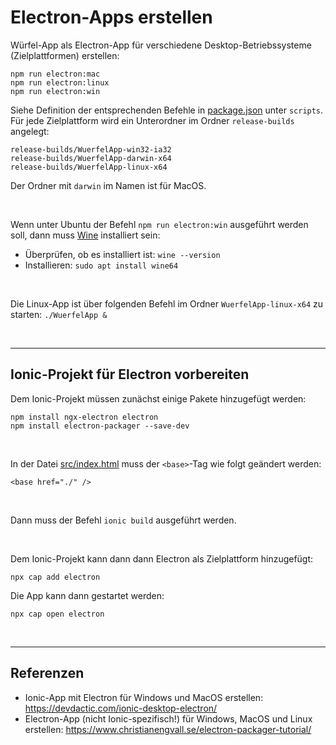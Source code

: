 # Electron-Apps erstellen #

Würfel-App als Electron-App für verschiedene Desktop-Betriebssysteme (Zielplattformen) erstellen:
```
npm run electron:mac
npm run electron:linux
npm run electron:win
```
Siehe Definition der entsprechenden Befehle in [package.json](package.json) unter `scripts`.
Für jede Zielplattform wird ein Unterordner im Ordner `release-builds` angelegt:
```
release-builds/WuerfelApp-win32-ia32
release-builds/WuerfelApp-darwin-x64
release-builds/WuerfelApp-linux-x64
```
Der Ordner mit `darwin` im Namen ist für MacOS.

<br>

Wenn unter Ubuntu der Befehl `npm run electron:win` ausgeführt werden soll, dann muss [Wine](https://www.winehq.org/) installiert sein:
* Überprüfen, ob es installiert ist: `wine --version`
* Installieren: `sudo apt install wine64`

<br>

Die Linux-App ist über folgenden Befehl im Ordner `WuerfelApp-linux-x64` zu starten: `./WuerfelApp &`

<br>

----

## Ionic-Projekt für Electron vorbereiten ##

Dem Ionic-Projekt müssen zunächst einige Pakete hinzugefügt werden:
```
npm install ngx-electron electron
npm install electron-packager --save-dev
```

<br>

In der Datei [src/index.html](src/index.html) muss der `<base>`-Tag wie folgt geändert werden:
```
<base href="./" />
```

<br>

Dann muss der Befehl `ionic build` ausgeführt werden.

<br>

Dem Ionic-Projekt kann dann dann Electron als Zielplattform hinzugefügt:
```
npx cap add electron
```

Die App kann dann gestartet werden:
```
npx cap open electron
```

<br>

----

## Referenzen ##

* Ionic-App mit Electron für Windows und MacOS erstellen: https://devdactic.com/ionic-desktop-electron/
* Electron-App (nicht Ionic-spezifisch!) für Windows, MacOS und Linux erstellen: https://www.christianengvall.se/electron-packager-tutorial/

<br>